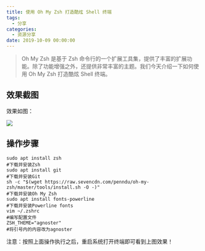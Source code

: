 ```yaml
---
title: 使用 Oh My Zsh 打造酷炫 Shell 终端
tags:
  - 分享
categories:
  - 资源分享
date: 2019-10-09 00:00:00
---
```


> Oh My Zsh 是基于 Zsh 命令行的一个扩展工具集，提供了丰富的扩展功能。除了功能增强之外，还提供非常丰富的主题。我们今天介绍一下如何使用 Oh My Zsh 打造酷炫 Shell 终端。

<!-- more -->

## 效果截图

效果如图：

![](https://cdn.dusays.com/2019/10/92-1.jpg)

## 操作步骤

```
sudo apt install zsh
#下载并安装Zsh
sudo apt install git
#下载并安装Git
sh -c "$(wget https://raw.sevencdn.com/penndu/oh-my-zsh/master/tools/install.sh -O -)"
#下载并安装Oh My Zsh
sudo apt install fonts-powerline
#下载并安装Powerline fonts
vim ~/.zshrc
#编写配置文件
ZSH_THEME="agnoster"
#将引号内的内容改为agnoster
```

注意：按照上面操作执行之后，重启系统打开终端即可看到上图效果！
